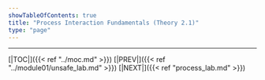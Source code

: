 ```yaml
---
showTableOfContents: true
title: "Process Interaction Fundamentals (Theory 2.1)"
type: "page"
---
```





---
[|TOC|]({{< ref "../moc.md" >}})
[|PREV|]({{< ref "../module01/unsafe_lab.md" >}})
[|NEXT|]({{< ref "process_lab.md" >}})